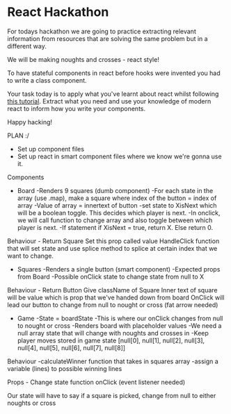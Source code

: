 # React Hackathon

For todays hackathon we are going to practice extracting relevant information from resources that are solving the same problem but in a different way.

We will be making noughts and crosses - react style!

To have stateful components in react before hooks were invented you had to write a class component.

Your task today is to apply what you've learnt about react whilst following [this tutorial](https://reactjs.org/tutorial/tutorial.html). Extract what you need and use your knowledge of modern react to inform how you write your components.

Happy hacking!


PLAN :/
- Set up component files
- Set up react in smart component files where we know we're gonna use it.


Components

- Board
-Renders 9 squares  (dumb component)
-For each state in the array (use .map), make a square where index of the button = index of array
-Value of array = innertext of button
-set state to XisNext which will be a boolean toggle. This decides which player is next. 
-In onclick, we will call function to change array and also toggle between which player is next.
-If statement if XisNext = true, return X. Else return 0.


Behaviour - 
Return Square
Set this prop called value
HandleClick function that will set state and use splice method to splice at certain index that we want to change.



- Squares
-Renders a single button (smart component)
-Expected props from Board
-Possible onClick state to change state from null to X

Behaviour -
Return Button
Give className of Square
Inner text of square will be value which is prop that we've handed down from board
OnClick will lead our button to change from null to nought or cross (fat arrow needed)



- Game
-State = boardState
-This is where our onClick changes from null to nought or cross
-Renders board with placeholder values
-We need a null array state that will change with noughts and crosses in
-Keep player moves stored in game state
[null[0], null[1], null[2],
null[3], null[4], null[5], 
null[6], null[7], null[8]]

Behaviour
-calculateWinner function that takes in squares array
-assign a variable (lines) to possible winning lines

Props -
Change state function onClick (event listener needed)

Our state will have to say if a square is picked, change from null to either noughts or cross

